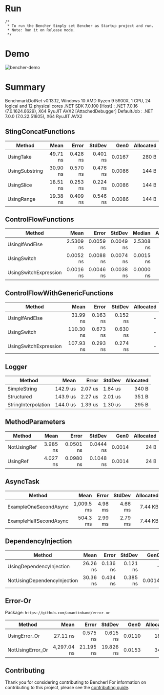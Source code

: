 # Run
    /*
     * To run the Bencher Simply set Bencher as Startup project and run.
     * Note: Run it on Release mode.
     */

# Demo
![bencher-demo](https://github.com/SaileshBK/Bencher/assets/101400043/bede4256-912e-450c-8a7c-5c9b26767e78)

# Summary
BenchmarkDotNet v0.13.12, Windows 10
AMD Ryzen 9 5900X, 1 CPU, 24 logical and 12 physical cores
.NET SDK 7.0.100
  [Host]     : .NET 7.0.16 (7.0.1624.6629), X64 RyuJIT AVX2 [AttachedDebugger]
  DefaultJob : .NET 7.0.0 (7.0.22.51805), X64 RyuJIT AVX2

## StingConcatFunctions

| Method              | Mean     | Error    | StdDev   | Gen0   | Allocated |
|-------------------- |---------:|---------:|---------:|-------:|----------:|
| UsingTake      | 49.71 ns | 0.428 ns | 0.401 ns | 0.0167 |     280 B |
| UsingSubstring | 30.90 ns | 0.570 ns | 0.476 ns | 0.0086 |     144 B |
| UsingSlice     | 18.51 ns | 0.253 ns | 0.224 ns | 0.0086 |     144 B |
| UsingRange     | 19.38 ns | 0.409 ns | 0.546 ns | 0.0086 |     144 B |


## ControlFlowFunctions

| Method                     | Mean      | Error     | StdDev    | Median    | Allocated |
|--------------------------- |----------:|----------:|----------:|----------:|----------:|
| UsingIfAndElse        | 2.5309 ns | 0.0059 ns | 0.0049 ns | 2.5308 ns |         - |
| UsingSwitch           | 0.0052 ns | 0.0088 ns | 0.0074 ns | 0.0015 ns |         - |
| UsingSwitchExpression | 0.0016 ns | 0.0046 ns | 0.0038 ns | 0.0000 ns |         - |

## ControlFlowWithGenericFunctions

| Method                     | Mean      | Error    | StdDev   | Allocated |
|--------------------------- |----------:|---------:|---------:|----------:|
| UsingIfAndElse        |  31.99 ns | 0.163 ns | 0.152 ns |         - |
| UsingSwitch           | 110.30 ns | 0.673 ns | 0.630 ns |         - |
| UsingSwitchExpression | 107.93 ns | 0.293 ns | 0.274 ns |         - |

## Logger

| Method              | Mean     | Error   | StdDev  | Allocated |
|-------------------- |---------:|--------:|--------:|----------:|
| SimpleString        | 142.9 us | 2.07 us | 1.84 us |     340 B |
| Structured          | 143.9 us | 2.27 us | 2.01 us |     351 B |
| StringInterpolation | 144.0 us | 1.39 us | 1.30 us |     295 B |

## MethodParameters

| Method           | Mean     | Error     | StdDev    | Gen0   | Allocated |
|----------------- |---------:|----------:|----------:|-------:|----------:|
| NotUsingRef | 3.985 ns | 0.0501 ns | 0.0444 ns | 0.0014 |      24 B |
| UsingRef    | 4.027 ns | 0.0980 ns | 0.1048 ns | 0.0014 |      24 B |

## AsyncTask

| Method       | Mean       | Error   | StdDev  | Allocated |
|------------- |-----------:|--------:|--------:|----------:|
| ExampleOneSecondAsync | 1,009.5 ms | 4.98 ms | 4.66 ms |   7.44 KB |
| ExampleHalfSecondAsync |   504.3 ms | 2.99 ms | 2.79 ms |   7.44 KB |

## DependencyInjection

| Method                      | Mean     | Error    | StdDev   | Gen0   | Allocated |
|---------------------------- |---------:|---------:|---------:|-------:|----------:|
| UsingDependencyInjection    | 26.26 ns | 0.136 ns | 0.121 ns |      - |         - |
| NotUsingDependencyInjection | 30.36 ns | 0.434 ns | 0.385 ns | 0.0014 |      24 B |

## Error-Or
 Package: `https://github.com/amantinband/error-or`

| Method           | Mean        | Error     | StdDev    | Gen0   | Allocated |
|----------------- |------------:|----------:|----------:|-------:|----------:|
| UsingError_Or    |    27.11 ns |  0.575 ns |  0.615 ns | 0.0110 |     184 B |
| NotUsingError_Or | 4,297.04 ns | 21.195 ns | 19.826 ns | 0.0153 |     344 B |


## Contributing
Thank you for considering contributing to Bencher! 
For information on contributing to this project, please see the [contributing guide](.github/CONTRIBUTING.md).